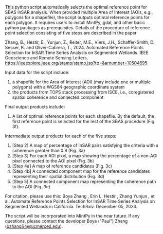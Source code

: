 This python script automatically selects the optimal reference point for SBAS InSAR analysis. When provided multiple Area of Interest (AOIs, e.g., polygons for a shapefile), the script outputs optimal reference points for each polygon. It requires users to install MintPy, gdal, and other basic python packages as prerequisites. Details of the procedure of reference point selection consisting of five steps are described in the paper 

Zhang, B., Hestir, E., Yunjun, Z., Reiter, M.E., Viers, J.H., Schaffer-Smith, D., Sesser, K. and Oliver-Cabrera, T., 2024. Automated Reference Points Selection for InSAR Time Series Analysis on Segmented Wetlands. IEEE Geoscience and Remote Sensing Letters. https://ieeexplore.ieee.org/stamp/stamp.jsp?tp=&arnumber=10504695

Input data for the script include:

1. a shapefile for the Area of Interest (AOI) (may include one or multiple polygons) with a WGS84 geographic coordinate system
2. the products from TOPS stack processing from ISCE, i.e., coregistered spatial coherence and connected component

Final output products include:

1. A list of optimal reference points for each shapefile. By the default, the first reference point is selected for the rest of the SBAS procedure (Fig. 3f).

Intermediate output products for each of the five steps:

1. [Step 2] A map of percentage of InSAR pairs satisfying the criteria with a coherence greater than 0.9 (Fig. 3a)
2. [Step 3] For each AOI pixel, a map showing the percentage of a non-AOI pixel connected to the AOI pixel (Fig. 3b)
3. [Step 4a] A map of reference candidates (Fig. 3c)
4. [Step 4b] A connected component map for the reference candidates representing their spatial distribution (Fig. 3d)
5. [Step 5] A connected component map representing the coherence path to the AOI (Fig. 3e)

For citation, please use this:
Boya Zhang , Erin L. Hestir , Zhang Yunjun , et al. Automate Reference Points Selection for InSAR Time Series Analysis on Segmented Wetlands in California. TechRxiv. December 05, 2023.

The script will be incorporated into MintPy in the near future. 
If any questions, please contact the developer Boya ("Paul") Zhang (bzhang64@ucmerced.edu). 




